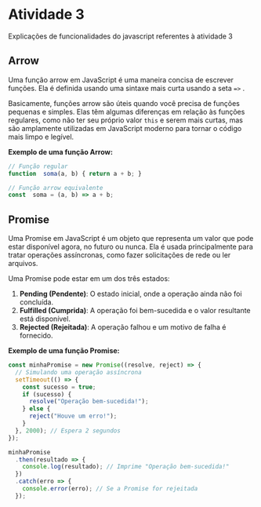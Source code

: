 # Atividade 3
Explicações de funcionalidades do javascript referentes à atividade 3
## Arrow
Uma função arrow em JavaScript é uma maneira concisa de escrever funções. Ela é definida usando uma sintaxe mais curta usando a seta `=>` . 

Basicamente, funções arrow são úteis quando você precisa de funções pequenas e simples. Elas têm algumas diferenças em relação às funções regulares, como não ter seu próprio valor `this` e serem mais curtas, mas são amplamente utilizadas em JavaScript moderno para tornar o código mais limpo e legível.

**Exemplo de uma função Arrow:**
~~~javascript
// Função regular
function  soma(a, b) { return a + b; } 

// Função arrow equivalente  
const  soma = (a, b) => a + b;
~~~

## Promise
Uma Promise em JavaScript é um objeto que representa um valor que pode estar disponível agora, no futuro ou nunca. Ela é usada principalmente para tratar operações assíncronas, como fazer solicitações de rede ou ler arquivos.

Uma Promise pode estar em um dos três estados:

1.  **Pending (Pendente)**: O estado inicial, onde a operação ainda não foi concluída.
2.  **Fulfilled (Cumprida)**: A operação foi bem-sucedida e o valor resultante está disponível.
3.  **Rejected (Rejeitada)**: A operação falhou e um motivo de falha é fornecido.

**Exemplo de uma função Promise:**
~~~javascript
const minhaPromise = new Promise((resolve, reject) => {
  // Simulando uma operação assíncrona
  setTimeout(() => {
    const sucesso = true;
    if (sucesso) {
      resolve("Operação bem-sucedida!");
    } else {
      reject("Houve um erro!");
    }
  }, 2000); // Espera 2 segundos
});

minhaPromise
  .then(resultado => {
    console.log(resultado); // Imprime "Operação bem-sucedida!"
  })
  .catch(erro => {
    console.error(erro); // Se a Promise for rejeitada
  });
~~~
